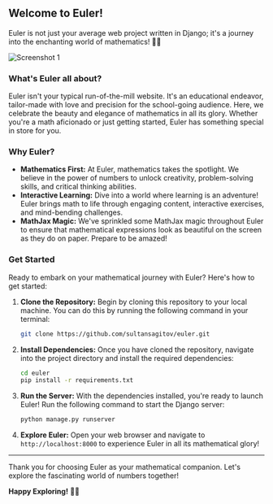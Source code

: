 ## Welcome to Euler!

Euler is not just your average web project written in Django; it's a journey into the enchanting world of mathematics! 🧮✨

![Screenshot 1](screenshots/1.png)

### What's Euler all about?

Euler isn't your typical run-of-the-mill website. It's an educational endeavor, tailor-made with love and precision for the school-going audience. Here, we celebrate the beauty and elegance of mathematics in all its glory. Whether you're a math aficionado or just getting started, Euler has something special in store for you.

### Why Euler?

- **Mathematics First:** At Euler, mathematics takes the spotlight. We believe in the power of numbers to unlock creativity, problem-solving skills, and critical thinking abilities.
- **Interactive Learning:** Dive into a world where learning is an adventure! Euler brings math to life through engaging content, interactive exercises, and mind-bending challenges.
- **MathJax Magic:** We've sprinkled some MathJax magic throughout Euler to ensure that mathematical expressions look as beautiful on the screen as they do on paper. Prepare to be amazed!

### Get Started

Ready to embark on your mathematical journey with Euler? Here's how to get started:

1. **Clone the Repository:** Begin by cloning this repository to your local machine. You can do this by running the following command in your terminal:

    ```bash
    git clone https://github.com/sultansagitov/euler.git
    ```

2. **Install Dependencies:** Once you have cloned the repository, navigate into the project directory and install the required dependencies:

    ```bash
    cd euler
    pip install -r requirements.txt
    ```

3. **Run the Server:** With the dependencies installed, you're ready to launch Euler! Run the following command to start the Django server:

    ```bash
    python manage.py runserver
    ```

4. **Explore Euler:** Open your web browser and navigate to `http://localhost:8000` to experience Euler in all its mathematical glory!


---

Thank you for choosing Euler as your mathematical companion. Let's explore the fascinating world of numbers together!

**Happy Exploring!** 🚀🔢
